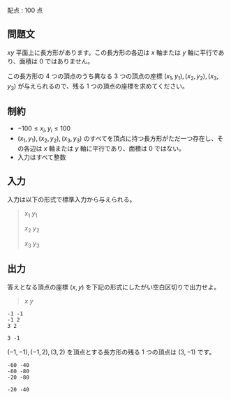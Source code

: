 配点 : $100$ 点

## 問題文

$xy$ 平面上に長方形があります。この長方形の各辺は $x$ 軸または $y$ 軸に平行であり、面積は $0$ ではありません。

この長方形の $4$ つの頂点のうち異なる $3$ つの頂点の座標 $(x_1, y_1), (x_2, y_2), (x_3, y_3)$ が与えられるので、残る $1$ つの頂点の座標を求めてください。

## 制約

- $-100 \leq x_i, y_i \leq 100$
- $(x_1, y_1), (x_2, y_2), (x_3, y_3)$ のすべてを頂点に持つ長方形がただ一つ存在し、その各辺は $x$ 軸または $y$ 軸に平行であり、面積は $0$ ではない。
- 入力はすべて整数

## 入力

入力は以下の形式で標準入力から与えられる。

> $x_1$ $y_1$
> 
> $x_2$ $y_2$
> 
> $x_3$ $y_3$

## 出力

答えとなる頂点の座標 $(x, y)$ を下記の形式にしたがい空白区切りで出力せよ。

> $x$ $y$

```input1
-1 -1
-1 2
3 2
```

```output1
3 -1
```

$(-1, -1), (-1, 2), (3, 2)$ を頂点とする長方形の残る $1$ つの頂点は $(3, -1)$ です。

```input2
-60 -40
-60 -80
-20 -80
```

```output2
-20 -40
```